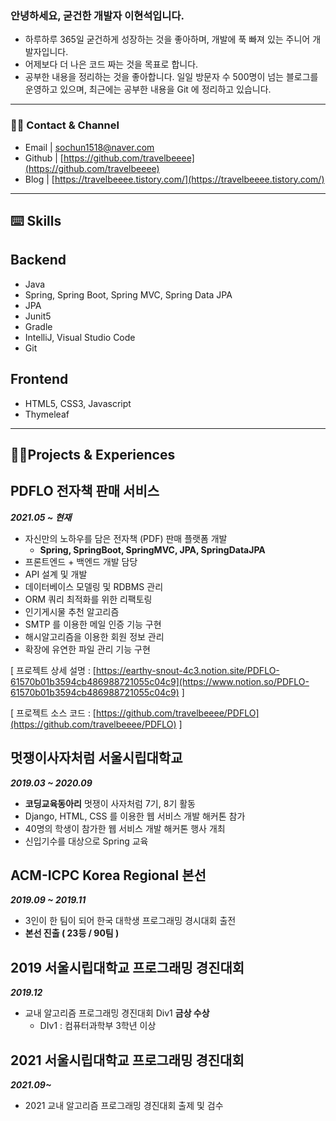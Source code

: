 ### 안녕하세요, 굳건한 개발자 이현석입니다.

- 하루하루 365일 굳건하게 성장하는 것을 좋아하며, 개발에 푹 빠져 있는 주니어 개발자입니다.
- 어제보다 더 나은 코드 짜는 것을 목표로 합니다.
- 공부한 내용을 정리하는 것을 좋아합니다. 일일 방문자 수 500명이 넘는 블로그를 운영하고 있으며, 최근에는 공부한 내용을 Git 에 정리하고 있습니다.

---
### 🙋‍♂️ Contact & Channel

- Email | sochun1518@naver.com
- Github | [https://github.com/travelbeeee](https://github.com/travelbeeee)
- Blog | [https://travelbeeee.tistory.com/](https://travelbeeee.tistory.com/)

---
## ⌨️ Skills

## Backend

- Java
- Spring, Spring Boot, Spring MVC, Spring Data JPA
- JPA
- Junit5
- Gradle
- IntelliJ, Visual Studio Code
- Git

## Frontend

- HTML5, CSS3, Javascript
- Thymeleaf
---
## 👨‍💻Projects & Experiences


## PDFLO 전자책 판매 서비스

***2021.05 ~ 현재***

- 자신만의 노하우를 담은 전자책 (PDF) 판매 플랫폼 개발
  - **Spring, SpringBoot, SpringMVC, JPA, SpringDataJPA**
- 프론트엔드 + 백엔드 개발 담당
- API 설계 및 개발
- 데이터베이스 모델링 및 RDBMS 관리
- ORM 쿼리 최적화를 위한 리팩토링
- 인기게시물 추천 알고리즘
- SMTP 를 이용한 메일 인증 기능 구현
- 해시알고리즘을 이용한 회원 정보 관리
- 확장에 유연한 파일 관리 기능 구현

[ 프로젝트 상세 설명 : [https://earthy-snout-4c3.notion.site/PDFLO-61570b01b3594cb486988721055c04c9](https://www.notion.so/PDFLO-61570b01b3594cb486988721055c04c9) ]

[ 프로젝트 소스 코드 : [https://github.com/travelbeeee/PDFLO](https://github.com/travelbeeee/PDFLO) ]

## 멋쟁이사자처럼 서울시립대학교

***2019.03 ~ 2020.09***

- **코딩교육동아리** 멋쟁이 사자처럼 7기, 8기 활동
- Django, HTML, CSS 를 이용한 웹 서비스 개발 해커톤 참가
- 40명의 학생이 참가한 웹 서비스 개발 해커톤 행사 개최
- 신입기수를 대상으로 Spring 교육

## ACM-ICPC Korea Regional 본선

***2019.09 ~ 2019.11***

- 3인이 한 팀이 되어 한국 대학생 프로그래밍 경시대회 출전
- **본선 진출 ( 23등 / 90팀 )**

## 2019 서울시립대학교 프로그래밍 경진대회

***2019.12***

- 교내 알고리즘 프로그래밍 경진대회 Div1 **금상 수상**
  - DIv1 : 컴퓨터과학부 3학년 이상

## 2021 서울시립대학교 프로그래밍 경진대회

***2021.09~***

- 2021 교내 알고리즘 프로그래밍 경진대회 출제 및 검수
